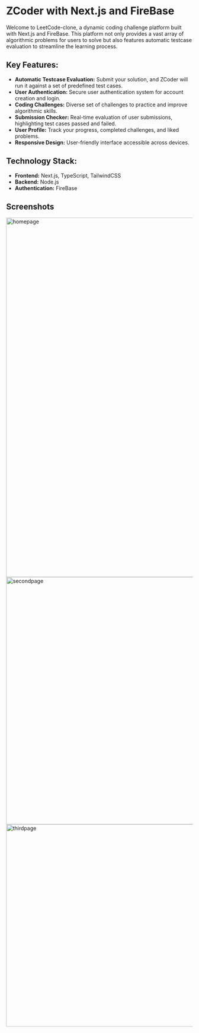 
# ZCoder with Next.js and FireBase

Welcome to LeetCode-clone, a dynamic coding challenge platform built with Next.js and FireBase. This platform not only provides a vast array of algorithmic problems for users to solve but also features automatic testcase evaluation to streamline the learning process.


## Key Features:


- **Automatic Testcase Evaluation:** Submit your solution, and ZCoder will run it against a set of predefined test cases.
- **User Authentication:** Secure user authentication system for account creation and login.
- **Coding Challenges:** Diverse set of challenges to practice and improve algorithmic skills.
- **Submission Checker:** Real-time evaluation of user submissions, highlighting test cases passed and failed.
- **User Profile:** Track your progress, completed challenges, and liked problems.
- **Responsive Design:** User-friendly interface accessible across devices.


## Technology Stack:

- **Frontend:** Next.js, TypeScript, TailwindCSS
- **Backend:** Node.js
- **Authentication:** FireBase


## Screenshots

<img width="1918" height="968" alt="homepage" src="https://github.com/user-attachments/assets/e2997dda-ce63-4f59-81c1-dd0d7f90ac24" />
<img width="1304" height="666" alt="secondpage" src="https://github.com/user-attachments/assets/69711cec-77fc-4d06-b075-1d0419d82663" />
<img width="1160" height="545" alt="thirdpage" src="https://github.com/user-attachments/assets/e970ba68-108d-46b0-bbd6-1fcda5276818" />
